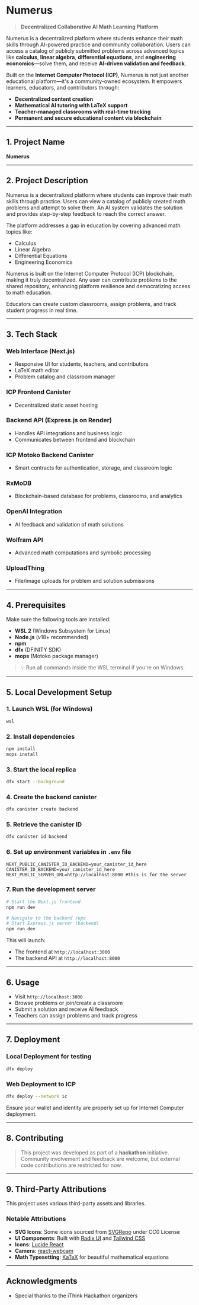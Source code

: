 # Numerus

> **Decentralized Collaborative AI Math Learning Platform**

Numerus is a decentralized platform where students enhance their math skills through AI-powered practice and community collaboration. Users can access a catalog of publicly submitted problems across advanced topics like **calculus**, **linear algebra**, **differential equations**, and **engineering economics**—solve them, and receive **AI-driven validation and feedback**.

Built on the **Internet Computer Protocol (ICP)**, Numerus is not just another educational platform—it's a community-owned ecosystem. It empowers learners, educators, and contributors through:

- **Decentralized content creation**
- **Mathematical AI tutoring with LaTeX support**
- **Teacher-managed classrooms with real-time tracking**
- **Permanent and secure educational content via blockchain**

---

## 1. Project Name

**Numerus**

---

## 2. Project Description

Numerus is a decentralized platform where students can improve their math skills through practice. Users can view a catalog of publicly created math problems and attempt to solve them. An AI system validates the solution and provides step-by-step feedback to reach the correct answer.

The platform addresses a gap in education by covering advanced math topics like:

- Calculus
- Linear Algebra
- Differential Equations
- Engineering Economics

Numerus is built on the Internet Computer Protocol (ICP) blockchain, making it truly decentralized. Any user can contribute problems to the shared repository, enhancing platform resilience and democratizing access to math education.

Educators can create custom classrooms, assign problems, and track student progress in real time.

---

## 3. Tech Stack

### Web Interface (Next.js)

- Responsive UI for students, teachers, and contributors
- LaTeX math editor
- Problem catalog and classroom manager

### ICP Frontend Canister

- Decentralized static asset hosting

### Backend API (Express.js on Render)

- Handles API integrations and business logic
- Communicates between frontend and blockchain

### ICP Motoko Backend Canister

- Smart contracts for authentication, storage, and classroom logic

### RxMoDB

- Blockchain-based database for problems, classrooms, and analytics

### OpenAI Integration

- AI feedback and validation of math solutions

### Wolfram API

- Advanced math computations and symbolic processing

### UploadThing

- File/image uploads for problem and solution submissions

---

## 4. Prerequisites

Make sure the following tools are installed:

- **WSL 2** (Windows Subsystem for Linux)
- **Node.js** (v18+ recommended)
- **npm**
- **dfx** (DFINITY SDK)
- **mops** (Motoko package manager)

> 💡 Run all commands inside the WSL terminal if you're on Windows.

---

## 5. Local Development Setup

### 1. Launch WSL (for Windows)

```bash
wsl
```

### 2. Install dependencies

```bash
npm install
mops install
```

### 3. Start the local replica

```bash
dfx start --background
```

### 4. Create the backend canister

```bash
dfx canister create backend
```

### 5. Retrieve the canister ID

```bash
dfx canister id backend
```

### 6. Set up environment variables in `.env` file

```env
NEXT_PUBLIC_CANISTER_ID_BACKEND=your_canister_id_here
CANISTER_ID_BACKEND=your_canister_id_here
NEXT_PUBLIC_SERVER_URL=http://localhost:8000 #this is for the server
```

### 7. Run the development server

```bash
# Start the Next.js frontend
npm run dev

# Navigate to the backend repo
# Start Express.js server (backend)
npm run dev
```

This will launch:

- The frontend at `http://localhost:3000`
- The backend API at `http://localhost:8000`

---

## 6. Usage

- Visit `http://localhost:3000`
- Browse problems or join/create a classroom
- Submit a solution and receive AI feedback
- Teachers can assign problems and track progress

---

## 7. Deployment

### Local Deployment for testing

```bash
dfx deploy
```

### Web Deployment to ICP

```bash
dfx deploy --network ic
```

Ensure your wallet and identity are properly set up for Internet Computer deployment.

---

## 8. Contributing

> This project was developed as part of a **hackathon** initiative.  
> Community involvement and feedback are welcome, but external code contributions are restricted for now.

---

## 9. Third-Party Attributions

This project uses various third-party assets and libraries.

### Notable Attributions

- **SVG Icons**: Some icons sourced from [SVGRepo](https://www.svgrepo.com) under CC0 License
- **UI Components**: Built with [Radix UI](https://www.radix-ui.com/) and [Tailwind CSS](https://tailwindcss.com/)
- **Icons**: [Lucide React](https://lucide.dev/)
- **Camera**: [react-webcam](https://github.com/mozmorris/react-webcam)
- **Math Typesetting**: [KaTeX](https://katex.org/) for beautiful mathematical equations


---

## Acknowledgments

- Special thanks to the iThink Hackathon organizers
